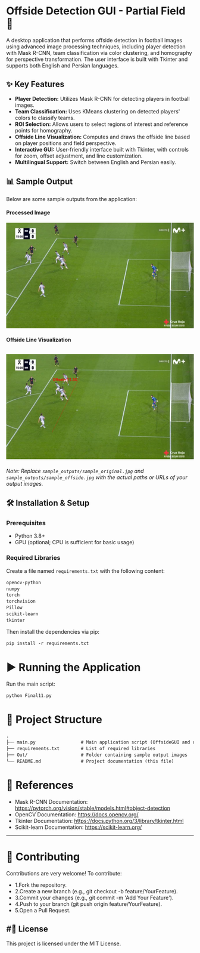 # Offside Detection GUI - Partial Field 🚀

A desktop application that performs offside detection in football images using advanced image processing techniques, including player detection with Mask R-CNN, team classification via color clustering, and homography for perspective transformation. The user interface is built with Tkinter and supports both English and Persian languages.

## ✨ Key Features
- **Player Detection:** Utilizes Mask R-CNN for detecting players in football images.
- **Team Classification:** Uses KMeans clustering on detected players' colors to classify teams.
- **ROI Selection:** Allows users to select regions of interest and reference points for homography.
- **Offside Line Visualization:** Computes and draws the offside line based on player positions and field perspective.
- **Interactive GUI:** User-friendly interface built with Tkinter, with controls for zoom, offset adjustment, and line customization.
- **Multilingual Support:** Switch between English and Persian easily.

## 📊 Sample Output
Below are some sample outputs from the application:

#### Processed Image
![Processed Image](Offside-Detection-In-Football/01-(Inp).jpg)

#### Offside Line Visualization
![Offside Line](Offside-Detection-In-Football/01-(Out).jpg)
---

*Note: Replace `sample_outputs/sample_original.jpg` and `sample_outputs/sample_offside.jpg` with the actual paths or URLs of your output images.*

## 🛠 Installation & Setup

### Prerequisites
- Python 3.8+
- GPU (optional; CPU is sufficient for basic usage)

### Required Libraries

Create a file named `requirements.txt` with the following content:

```txt
opencv-python
numpy
torch
torchvision
Pillow
scikit-learn
tkinter

```
Then install the dependencies via pip:

```txt
pip install -r requirements.txt
```
# ▶️ Running the Application
Run the main script:
```txt
python Final11.py
```
# 📂 Project Structure

```txt
.
├── main.py                 # Main application script (OffsideGUI and related classes)
├── requirements.txt        # List of required libraries
├── Out/                    # Folder containing sample output images
└── README.md               # Project documentation (this file)
```

# 🔗 References

- Mask R-CNN Documentation: https://pytorch.org/vision/stable/models.html#object-detection
- OpenCV Documentation: https://docs.opencv.org/
- Tkinter Documentation: https://docs.python.org/3/library/tkinter.html
- Scikit-learn Documentation: https://scikit-learn.org/
---

# 🤝 Contributing
Contributions are very welcome! To contribute:

- 1.Fork the repository.
- 2.Create a new branch (e.g., git checkout -b feature/YourFeature).
- 3.Commit your changes (e.g., git commit -m 'Add Your Feature').
- 4.Push to your branch (git push origin feature/YourFeature).
- 5.Open a Pull Request.

#📜 License
---
This project is licensed under the MIT License.

